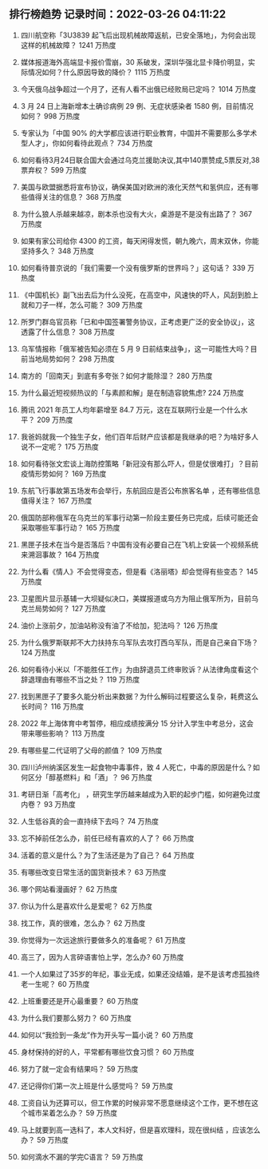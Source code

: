 
## 排行榜趋势 记录时间：2022-03-26 04:11:22
  
  1. 四川航空称「3U3839 起飞后出现机械故障返航，已安全落地」，为何会出现这样的机械故障？ 1241 万热度
    
  2. 媒体报道海外高端显卡报价雪崩，30 系破发，深圳华强北显卡降价明显，实际情况如何？什么原因导致的降价？ 1115 万热度
    
  3. 今天俄乌战争超过一个月了，还有人看不出俄已经败局已定吗？ 1014 万热度
    
  4. 3 月 24 日上海新增本土确诊病例 29 例、无症状感染者 1580 例，目前情况如何？ 998 万热度
    
  5. 专家认为「中国 90% 的大学都应该进行职业教育，中国并不需要那么多学术型人才」，你如何看待此观点？ 734 万热度
    
  6. 如何看待3月24日联合国大会通过乌克兰援助决议,其中140票赞成,5票反对,38票弃权？ 599 万热度
    
  7. 美国与欧盟据悉将宣布协议，确保美国对欧洲的液化天然气和氢供应，还有哪些值得关注的信息？ 368 万热度
    
  8. 为什么狼人杀越来越凉，剧本杀也没有大火，桌游是不是没有出路了？ 367 万热度
    
  9. 如果有家公司给你 4300 的工资，每天闲得发慌，朝九晚六，周末双休，你能坚持多久？ 348 万热度
    
  10. 如何看待普京说的「我们需要一个没有俄罗斯的世界吗？」这句话？ 339 万热度
    
  11. 《中国机长》副飞出去后为什么没死，在高空中，风速快的吓人，风刮到脸上就和刀子一样，怎么可能？ 309 万热度
    
  12. 所罗门群岛官员称「已和中国签署警务协议，正考虑更广泛的安全协议」，这透露了什么信息？ 308 万热度
    
  13. 乌军情报称「俄军被告知必须在 5 月 9 日前结束战争」，这一可能性大吗？目前当地局势如何？ 298 万热度
    
  14. 南方的「回南天」到底有多夸张？如何才能除湿？ 280 万热度
    
  15. 为什么最近短视频热议的「与素颜和解」是在制造容貌焦虑? 224 万热度
    
  16. 腾讯 2021 年员工人均年薪增至 84.7 万元，这在互联网行业是一个什么水平？ 209 万热度
    
  17. 我爸妈就我一个独生子女，他们百年后财产应该都是我继承的吧？为啥好多人说不一定呢？ 175 万热度
    
  18. 如何看待张文宏谈上海防控策略「新冠没有那么吓人，但是仗很难打」？目前疫情形势如何？ 169 万热度
    
  19. 东航飞行事故第五场发布会举行，东航回应是否公布旅客名单 ，还有哪些信息值得关注？ 167 万热度
    
  20. 俄国防部称俄军在乌克兰的军事行动第一阶段主要任务已完成，后续可能还会采取哪些军事行动？ 165 万热度
    
  21. 黑匣子技术在当今是否落后？中国有没有必要自己在飞机上安装一个视频系统来溯洄事故？ 164 万热度
    
  22. 为什么看《情人》不会觉得变态，但是看《洛丽塔》却会觉得有些变态？ 145 万热度
    
  23. 卫星图片显示基辅一大坝疑似决口，美媒报道或乌方为阻止俄军所为，目前乌克兰局势如何？ 127 万热度
    
  24. 油价上涨前夕，加油站称没有油了不给加，犯法吗？ 126 万热度
    
  25. 为什么俄罗斯联邦不大力扶持东乌军队去攻打西乌军队，而是自己亲自下场？ 124 万热度
    
  26. 如何看待小米以「不能胜任工作」为由辞退员工终审败诉？从法律角度看这个辞退理由有哪些不当之处？ 119 万热度
    
  27. 找到黑匣子了要多久能分析出来数据？为什么解码过程要这么复杂，耗费这么长时间？ 116 万热度
    
  28. 2022 年上海体育中考暂停，相应成绩按满分 15 分计入学生中考总分，这会带来哪些影响？ 113 万热度
    
  29. 有哪些星二代证明了父母的颜值？ 109 万热度
    
  30. 四川泸州纳溪区发生一起食物中毒事件，致 4 人死亡，中毒的原因是什么？如何区分「醇基燃料」和「酒」？ 96 万热度
    
  31. 考研日渐「高考化」 ，研究生学历越来越成为入职的起步门槛，如何避免过度内卷？ 93 万热度
    
  32. 人生低谷真的会一直持续下去吗？ 74 万热度
    
  33. 忘不掉前任怎么办，前任已经有喜欢的人了？ 66 万热度
    
  34. 活着的意义是什么？为了生活还是为了自己？ 64 万热度
    
  35. 有哪些改变日常生活的国货新技术？ 63 万热度
    
  36. 哪个网站看漫画好？ 62 万热度
    
  37. 你认为什么是喜欢什么是爱呢？ 62 万热度
    
  38. 找工作，真的很难，怎么办？ 62 万热度
    
  39. 你觉得为一次远途旅行要做多久的准备呢？ 61 万热度
    
  40. 高三了，因为人言碎语害怕上学，怎么办? 60 万热度
    
  41. 一个人如果过了35岁的年纪，事业无成，如果还没结婚，是不是该考虑孤独终老一生呢？ 60 万热度
    
  42. 上班重要还是开心最重要？ 60 万热度
    
  43. 为什么我们要那么努力？ 60 万热度
    
  44. 如何以“我捡到一条龙”作为开头写一篇小说？ 60 万热度
    
  45. 身材保持的好的人，平常都有哪些饮食习惯？ 60 万热度
    
  46. 努力了就一定会有结果吗？ 59 万热度
    
  47. 还记得你们第一次上班是什么感觉吗？ 59 万热度
    
  48. 工资自认为还算可以，但工作累的时候非常不愿意继续这个工作，更不想在这个城市呆着怎么办？ 59 万热度
    
  49. 马上就要到高一选科了，本人文科好，但是喜欢理科，现在很纠结 ，应该怎么办？ 59 万热度
    
  50. 如何滴水不漏的学完C语言？ 59 万热度
    